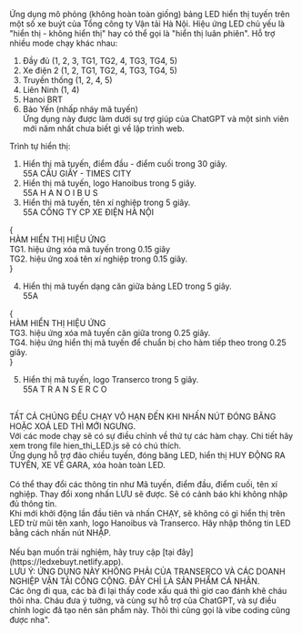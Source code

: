 Ứng dụng mô phỏng (không hoàn toàn giống) bảng LED hiển thị tuyến trên một số xe buýt của Tổng công ty Vận tải Hà Nội.
Hiệu ứng LED chủ yếu là "hiển thị - không hiển thị" hay có thể gọi là "hiển thị luân phiên".
Hỗ trợ nhiều mode chạy khác nhau: </br>
1. Đầy đủ (1, 2, 3, TG1, TG2, 4, TG3, TG4, 5)</br>
2. Xe điện 2 (1, 2, TG1, TG2, 4, TG3, TG4, 5)</br>
3. Truyền thống (1, 2, 4, 5)</br>
4. Liên Ninh (1, 4)</br>
5. Hanoi BRT</br>
6. Bảo Yến (nhấp nháy mã tuyến)</br>
Ứng dụng này được làm dưới sự trợ giúp của ChatGPT và một sinh viên mới năm nhất chưa biết gì về lập trình web.

Trình tự hiển thị:
1. Hiển thị mã tuyến, điểm đầu - điểm cuối trong 30 giây. </br> 
   55A    CẦU GIẤY - TIMES CITY
2. Hiển thị mã tuyến, logo Hanoibus trong 5 giây. </br>
   55A    H A N O I B U S
3. Hiển thị mã tuyến, tên xí nghiệp trong 5 giây.</br>
   55A      CÔNG TY CP XE ĐIỆN HÀ NỘI

{</br>
HÀM HIỂN THỊ HIỆU ỨNG</br>
TG1. hiệu ứng xóa mã tuyến trong 0.15 giây</br>
TG2. hiệu ứng xoá tên xí nghiệp trong 0.15 giây.</br>
}</br>

4. Hiển thị mã tuyến dạng căn giữa bảng LED trong 5 giây.</br>
         55A

{</br>
HÀM HIỂN THỊ HIỆU ỨNG</br>
TG3. hiệu ứng xóa mã tuyến căn giữa trong 0.25 giây.</br>
TG4. hiệu ứng hiển thị mã tuyến để chuẩn bị cho hàm tiếp theo trong 0.25 giây.</br>
}</br>

5. Hiển thị mã tuyến, logo Transerco trong 5 giây. </br>
   55A      T R A N S E R C O
</br>
TẤT CẢ CHÚNG ĐỀU CHẠY VÔ HẠN ĐẾN KHI NHẤN NÚT ĐÓNG BĂNG HOẶC XOÁ LED THÌ MỚI NGƯNG. </br>
Với các mode chạy sẽ có sự điều chỉnh về thứ tự các hàm chạy. Chi tiết hãy xem trong file hien_thi_LED.js sẽ có chú thích. </br>
Ứng dụng hỗ trợ đảo chiều tuyến, đóng băng LED, hiển thị HUY ĐỘNG RA TUYẾN, XE VỀ GARA, xóa hoàn toàn LED. </br>

</br>
Có thể thay đổi các thông tin như Mã tuyến, điểm đầu, điểm cuối, tên xí nghiệp. Thay đổi xong nhấn LƯU sẽ được. Sẽ có cảnh báo khi không nhập đủ thông tin.</br>
Khi mới khởi động lần đầu tiên và nhấn CHẠY, sẽ không có gì hiển thị trên LED trừ mũi tên xanh, logo Hanoibus và Transerco. Hãy nhập thông tin LED bằng cách nhấn nút NHẬP.  </BR>
</br>
Nếu bạn muốn trải nghiệm, hãy truy cập [tại đây](https://ledxebuyt.netlify.app). </br>
LƯU Ý: ỨNG DỤNG NÀY KHÔNG PHẢI CỦA TRANSERCO VÀ CÁC DOANH NGHIỆP VẬN TẢI CÔNG CỘNG. ĐÂY CHỈ LÀ SẢN PHẨM CÁ NHÂN.
</br> Các ông đi qua, các bà đi lại thấy code xấu quá thì giơ cao đánh khẽ cháu thôi nha. Cháu đưa ý tưởng, và cùng sự hỗ trợ của ChatGPT, và sự điều chỉnh logic đã tạo nên sản phẩm này. Thôi thì cũng gọi là vibe coding cũng được nha".
